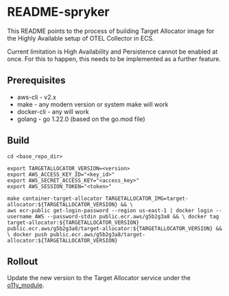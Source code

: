 # README-spryker

This README points to the process of building Target Allocator image for the Highly Available setup of OTEL Collector in ECS.

Current limitation is High Availability and Persistence cannot be enabled at once. For this to happen, this needs to be implemented as a further feature.

## Prerequisites

* aws-cli - v2.x
* make - any modern version or system make will work
* docker-cli - any will work
* golang - go 1.22.0 (based on the go.mod file)

## Build

```
cd <base_repo_dir>

export TARGETALLOCATOR_VERSION=<version>
export AWS_ACCESS_KEY_ID="<key_id>"
export AWS_SECRET_ACCESS_KEY="<access_key>"
export AWS_SESSION_TOKEN="<token>"

make container-target-allocator TARGETALLOCATOR_IMG=target-allocator:${TARGETALLOCATOR_VERSION} && \
aws ecr-public get-login-password --region us-east-1 | docker login --username AWS --password-stdin public.ecr.aws/g5b2g3a8 && \ docker tag target-allocator:${TARGETALLOCATOR_VERSION} public.ecr.aws/g5b2g3a8/target-allocator:${TARGETALLOCATOR_VERSION} && \ docker push public.ecr.aws/g5b2g3a8/target-allocator:${TARGETALLOCATOR_VERSION}
```

## Rollout

Update the new version to the Target Allocator service under the [o11y_module](https://github.com/spryker-projects/tf-module-o11y/blob/b52ec0d3f864d0dd70e949290c3b8d43c603ad50/modules/o11y_target_allocator/locals.tf#L150).
